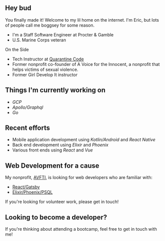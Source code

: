 ## Hey bud

You finally made it! Welcome to my lil home on the internet. I'm Eric, but lots of people call me boggsey for some reason.

- I'm a Staff Software Engineer at Procter & Gamble
- U.S. Marine Corps veteran

On the Side
- Tech Instructor at [Quarantine Code](https://www.quarantinecode.com/)
- Former nonprofit co-founder of A Voice for the Innocent, a nonprofit that helps victims of sexual violence.
- Former Girl Develop It instructor
 
## Things I'm currently working on
- *GCP*
- *Apollo/Graphql*
- *Go*

## Recent efforts
- Mobile application development using *Kotlin/Android* and *React Native*
- Back end development using *Elixir* and *Phoenix*
- Various front ends using *React* and *Vue*

## Web Development for a cause

My nonprofit, [AVFTI](https://avfti.org), is looking for web developers who are familiar with:

- [React/Gatsby](https://github.com/avfti/avfti-gatsby)
- [Elixir/Phoenix/PSQL](https://github.com/avfti/avfti-phoenix)

If you're looking for volunteer work, please get in touch!

## Looking to become a developer?

If you're thinking about attending a bootcamp, feel free to get in touch with me!

